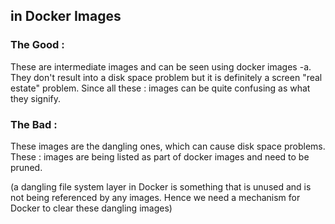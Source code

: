 ## <None> in Docker Images

### The Good <none>:<none>

These are intermediate images and can be seen using docker images -a. They don't result into a disk space problem but it is definitely a screen "real estate" problem. Since all these <none>:<none> images can be quite confusing as what they signify.

### The Bad <none>:<none>

These images are the dangling ones, which can cause disk space problems. These <none>:<none> images are being listed as part of docker images and need to be pruned.

(a dangling file system layer in Docker is something that is unused and is not being referenced by any images. Hence we need a mechanism for Docker to clear these dangling images)

